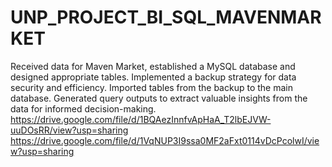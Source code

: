 # UNP_PROJECT_BI_SQL_MAVENMARKET
Received data for Maven Market, established a MySQL database and designed appropriate tables. Implemented a backup strategy for data security and efficiency. Imported tables from the backup to the main database. Generated query outputs to extract valuable insights from the data for informed decision-making.
https://drive.google.com/file/d/1BQAezInnfvApHaA_T2lbEJVW-uuDOsRR/view?usp=sharing
https://drive.google.com/file/d/1VqNUP3I9ssa0MF2aFxt0114vDcPcolwI/view?usp=sharing
